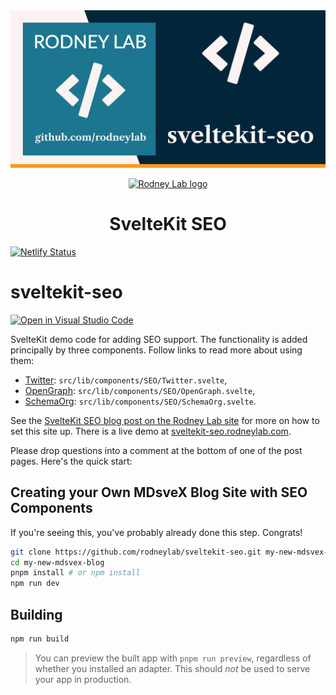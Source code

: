 <img src="./images/rodneylab-github-sveltekit-seo.png" alt="Rodney Lab sveltekit-seo Github banner">

<p align="center">
  <a aria-label="Open Rodney Lab site" href="https://rodneylab.com" rel="nofollow noopener noreferrer">
    <img alt="Rodney Lab logo" src="https://rodneylab.com/assets/icon.png" width="60" />
  </a>
</p>
<h1 align="center">
  SvelteKit SEO
</h1>

[![Netlify Status](https://api.netlify.com/api/v1/badges/fcc135a7-58dc-4945-a69c-236f7f6a4e07/deploy-status)](https://app.netlify.com/sites/inspiring-heyrovsky-49f468/deploys)

# sveltekit-seo

[![Open in Visual Studio Code](https://open.vscode.dev/badges/open-in-vscode.svg)](https://open.vscode.dev/rodneylab/sveltekit-seo)

SvelteKit demo code for adding SEO support. The functionality is added principally by three components. Follow links to read more about using them:

- <a aria-label="Read Rodney Lab blog post on implementing Twitter SEO meta in Svelte Kit" href="https://rodneylab.com/sveltekit-seo/">Twitter</a>: `src/lib/components/SEO/Twitter.svelte`,
- <a aria-label="Read Rodney Lab blog post on implementing Twitter SEO meta in Svelte Kit" href="https://rodneylab.com/open-graph-seo-sveltekit/">OpenGraph</a>: `src/lib/components/SEO/OpenGraph.svelte`,
- <a aria-label="Read Rodney Lab blog post on implementing Schema dot org SEO markup in Svelte Kit" href="https://rodneylab.com/adding-schema-org-markup-to-sveltekit-site/">SchemaOrg</a>: `src/lib/components/SEO/SchemaOrg.svelte`.

See the [SvelteKit SEO blog post on the Rodney Lab site](https://rodneylab.com/sveltekit-seo/) for more on how to set this site up. There is a live demo at [sveltekit-seo.rodneylab.com](https://sveltekit-seo.rodneylab.com/).

Please drop questions into a comment at the bottom of one of the post pages. Here's the quick start:

## Creating your Own MDsveX Blog Site with SEO Components

If you're seeing this, you've probably already done this step. Congrats!

```bash
git clone https://github.com/rodneylab/sveltekit-seo.git my-new-mdsvex-blog
cd my-new-mdsvex-blog
pnpm install # or npm install
npm run dev
```

## Building

```bash
npm run build
```

> You can preview the built app with `pnpm run preview`, regardless of whether you installed an adapter. This should _not_ be used to serve your app in production.

